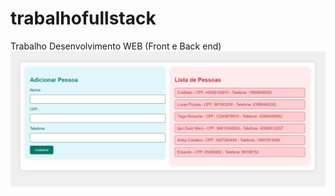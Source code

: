 # trabalhofullstack
Trabalho Desenvolvimento WEB (Front e Back end)
![Print do Front-End](images/front.png)
